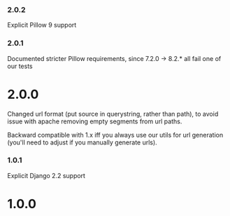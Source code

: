 ### 2.0.2
Explicit Pillow 9 support

### 2.0.1
Documented stricter Pillow requirements, since 7.2.0 -> 8.2.* all fail one of our tests

# 2.0.0
Changed url format (put source in querystring, rather than path), 
to avoid issue with apache removing empty segments from url paths.

Backward compatible with 1.x iff you always use our utils for url generation 
(you'll need to adjust if you manually generate urls).

### 1.0.1
Explicit Django 2.2 support

# 1.0.0